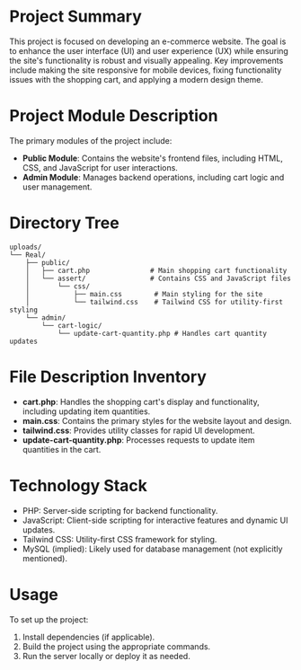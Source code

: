 # Project Summary
This project is focused on developing an e-commerce website. The goal is to enhance the user interface (UI) and user experience (UX) while ensuring the site's functionality is robust and visually appealing. Key improvements include making the site responsive for mobile devices, fixing functionality issues with the shopping cart, and applying a modern design theme.

# Project Module Description
The primary modules of the project include:
- **Public Module**: Contains the website's frontend files, including HTML, CSS, and JavaScript for user interactions.
- **Admin Module**: Manages backend operations, including cart logic and user management.

# Directory Tree
```
uploads/
└── Real/
    ├── public/
    │   ├── cart.php               # Main shopping cart functionality
    │   └── assert/                # Contains CSS and JavaScript files
    │       └── css/
    │           ├── main.css        # Main styling for the site
    │           └── tailwind.css    # Tailwind CSS for utility-first styling
    └── admin/
        └── cart-logic/
            └── update-cart-quantity.php # Handles cart quantity updates
```

# File Description Inventory
- **cart.php**: Handles the shopping cart's display and functionality, including updating item quantities.
- **main.css**: Contains the primary styles for the website layout and design.
- **tailwind.css**: Provides utility classes for rapid UI development.
- **update-cart-quantity.php**: Processes requests to update item quantities in the cart.

# Technology Stack
- PHP: Server-side scripting for backend functionality.
- JavaScript: Client-side scripting for interactive features and dynamic UI updates.
- Tailwind CSS: Utility-first CSS framework for styling.
- MySQL (implied): Likely used for database management (not explicitly mentioned).

# Usage
To set up the project:
1. Install dependencies (if applicable).
2. Build the project using the appropriate commands.
3. Run the server locally or deploy it as needed.
